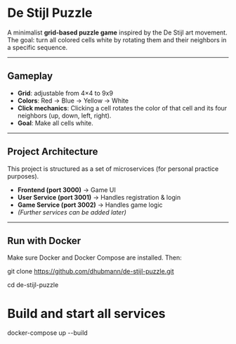 # De Stijl Puzzle

A minimalist **grid-based puzzle game** inspired by the De Stijl art movement.  
The goal: turn all colored cells white by rotating them and their neighbors in a specific sequence.

---

## Gameplay

- **Grid**: adjustable from 4×4 to 9x9
- **Colors**: Red → Blue → Yellow → White  
- **Click mechanics**: Clicking a cell rotates the color of that cell and its four neighbors (up, down, left, right).  
- **Goal**: Make all cells white.

---

## Project Architecture

This project is structured as a set of microservices (for personal practice purposes).

- **Frontend (port 3000)** → Game UI  
- **User Service (port 3001)** → Handles registration & login 
- **Game Service (port 3002)** → Handles game logic 
- *(Further services can be added later)*

---

## Run with Docker

Make sure Docker and Docker Compose are installed. Then:

git clone https://github.com/dhubmann/de-stijl-puzzle.git

cd de-stijl-puzzle

# Build and start all services
docker-compose up --build
